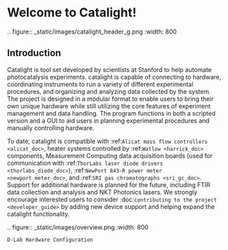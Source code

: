 Welcome to Catalight!
=======================
.. figure:: _static/images/catalight_header_g.png
    :width: 800

Introduction
------------
Catalight is tool set developed by scientists at Stanford to help automate photocatalysis experiments. catalight is capable of connecting to hardware, coordinating instruments to run a variety of different experimental procedures, and organizing and analyzing data collected by the system. The project is designed in a modular format to enable users to bring their own unique hardware while still utilizing the core features of experiment management and data handling. The program functions in both a scripted version and a GUI to aid users in planning experimental procedures and manually controlling hardware.

To date, catalight is compatible with :ref:`Alicat mass flow controllers <alicat_doc>`, heater systems controlled by :ref:`Watlow <harrick_doc>` components, Measurement Computing data acquisition boards (used for communication with :ref:`ThorLabs laser diode drivers <thorlabs_diode_doc>`), :ref:`NewPort 843-R power meter <newport_meter_doc>`, and :ref:`SRI gas chromatographs <sri_gc_doc>`. Support for additional hardware is planned for the future, including FTIR data collection and analysis and NKT Photonics lasers. We strongly encourage interested users to consider :doc:`contributing to the project <developer_guide>` by adding new device support and helping expand the catalight functionality.

.. figure:: _static/images/overview.png
    :width: 800

    D-Lab Hardware Configuration
